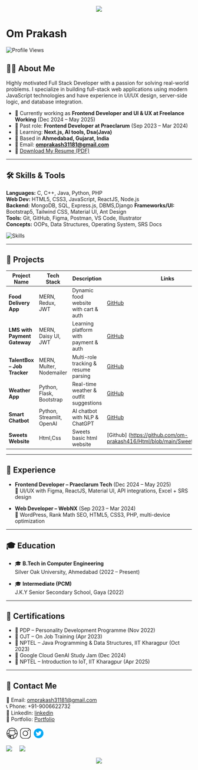 <p align="center">
  <img src="https://capsule-render.vercel.app/api?type=waving&color=gradient&text=Hello!&height=100&section=header"/>
</p>

# Om Prakash

![Profile Views](https://komarev.com/ghpvc/?username=om-prakash416&label=Profile%20views&color=0e75b6&style=flat)

## 🧑‍💼 About Me

Highly motivated Full Stack Developer with a passion for solving real-world problems. I specialize in building full-stack web applications using modern JavaScript technologies and have experience in UI/UX design, server-side logic, and database integration.

- 🔭 Currently working as **Frontend Developer and UI & UX at Freelance Working** (Dec 2024 – May 2025)  
- 💼 Past role: **Frontend Developer at Praeclarum** (Sep 2023 – Mar 2024)  
- 🌱 Learning: **Next.js, AI tools, Dsa(Java)**  
- 📍 Based in **Ahmedabad, Gujarat, India**  
- 📨 Email: **omprakash31181@gmail.com**  
- 📄 [Download My Resume (PDF)](https://drive.google.com/file/d/1QSY8FDvwwrSL0rarP4Rp9UEjDSbyhkA-/view?usp=sharing)

---

## 🛠️ Skills & Tools

**Languages:** C, C++, Java, Python, PHP  
**Web Dev:** HTML5, CSS3, JavaScript, ReactJS, Node.js  
**Backend:** MongoDB, SQL, Express.js, DBMS,Django 
**Frameworks/UI:** Bootstrap5, Tailwind CSS, Material UI, Ant Design  
**Tools:** Git, GitHub, Figma, Postman, VS Code, Illustrator  
**Concepts:** OOPs, Data Structures, Operating System, SRS Docs

![Skills](https://skillicons.dev/icons?i=html,css,bootstrap,js,jquery,react,nextjs,nodejs,django,mongodb,express,tailwind,figma,git,github,python,c,cpp,mysql,gcp,java,wordpress,visualstudio,vite,vercel,ts,stackoverflow,replit,php,npm,netlify)

---

## 🚀 Projects

| Project Name | Tech Stack | Description | Links |
|--------------|------------|-------------|-------|
| **Food Delivery App** | MERN, Redux, JWT | Dynamic food website with cart & auth | [GitHub](#) |
| **LMS with Payment Gateway** | MERN, Daisy UI, JWT | Learning platform with payment & auth | [GitHub](#) |
| **TalentBox – Job Tracker** | MERN, Multer, Nodemailer | Multi-role tracking & resume parsing | [GitHub](#) |
| **Weather App** | Python, Flask, Bootstrap | Real-time weather & outfit suggestions | [GitHub](#) |
| **Smart Chatbot** | Python, Streamlit, OpenAI | AI chatbot with NLP & ChatGPT | [GitHub](#) |
| **Sweets Website** | Html,Css| Sweets basic html website | [Github] (https://github.com/om-prakash416/Html/blob/main/Sweets/Readme.md)

---

## 💼 Experience

- **Frontend Developer – Praeclarum Tech** (Dec 2024 – May 2025)  
  🔧 UI/UX with Figma, ReactJS, Material UI, API integrations, Excel + SRS design

- **Web Developer – WebNX** (Sep 2023 – Mar 2024)  
  🔧 WordPress, Rank Math SEO, HTML5, CSS3, PHP, multi-device optimization

---

## 🎓 Education

- 🎓 **B.Tech in Computer Engineering**  
  Silver Oak University, Ahmedabad (2022 – Present)

- 🎓 **Intermediate (PCM)**  
  J.K.Y Senior Secondary School, Gaya (2022)

---

## 📜 Certifications

- 🏅 PDP – Personality Development Programme (Nov 2022)
- 🏅 OJT – On Job Training (Apr 2023)
- 🏅 NPTEL – Java Programming & Data Structures, IIT Kharagpur (Oct 2023)
- 🏅 Google Cloud GenAI Study Jam (Dec 2024)
- 🏅 NPTEL – Introduction to IoT, IIT Kharagpur (Apr 2025)

---

## 📩 Contact Me

📧 Email: [omprakash31181@gmail.com](mailto:omprakash31181@gmail.com)  
📞 Phone: +91-9006622732  
🔗 LinkedIn: [linkedin](https://www.linkedin.com/in/omprakash416/)  
📂 Portfolio: [Portfolio](https://om-prakash416-portfolio.vercel.app/)
<div>
 <p align="left"> <a href="https://github.com/om-prakash416" target="_blank" rel="noreferrer"><img src="logo/icons8-github.gif" width="32" height="32" /></a> 
 <a href="[http://www.instagram.com/](https://www.instagram.com/op_416_/)]([https://www.instagram.com/op_416_/](https://www.instagram.com/op_416_/))" target="_blank" rel="noreferrer"><img src="logo/icons8-instagram.gif" width="32" height="32" /></a>
 <a href="https://twitter.com/op_416_" target="_blank" rel="noreferrer"><img src="logo/icons8-twitter.gif" width="32" height="32" /></a></p>
  <a href="mailto:omprakash31181@gmail.com?"><img src="https://img.shields.io/badge/Gmail-ffcdd2?logo=gmail&style=for-the-badge"/></a> &nbsp; &nbsp; 
  <a href="[[[www.linkedin.com/in/omprakash416]([https://www.linkedin.com/in/omprakash416/]([https://www.linkedin.com/in/omprakash416/]([https://www.linkedin.com/in/omprakash416/]([https://www.linkedin.com/in/omprakash416/](https://www.linkedin.com/in/omprakash416/)))))]([https://www.linkedin.com/in/omprakash416/](https://www.linkedin.com/in/omprakash416/))]([[https://www.linkedin.com/in/omprakash416]([https://www.linkedin.com/in/omprakash416](https://www.linkedin.com/in/omprakash416/)/)](https://www.linkedin.com/in/omprakash416/)/)"><img src="https://img.shields.io/badge/LinkedIn-01579b?logo=linkedin&style=for-the-badge"/></a> &nbsp; &nbsp; 
 </div>


<p align="center">
  <img src="https://capsule-render.vercel.app/api?type=waving&color=gradient&height=100&section=footer"/>
</p>
